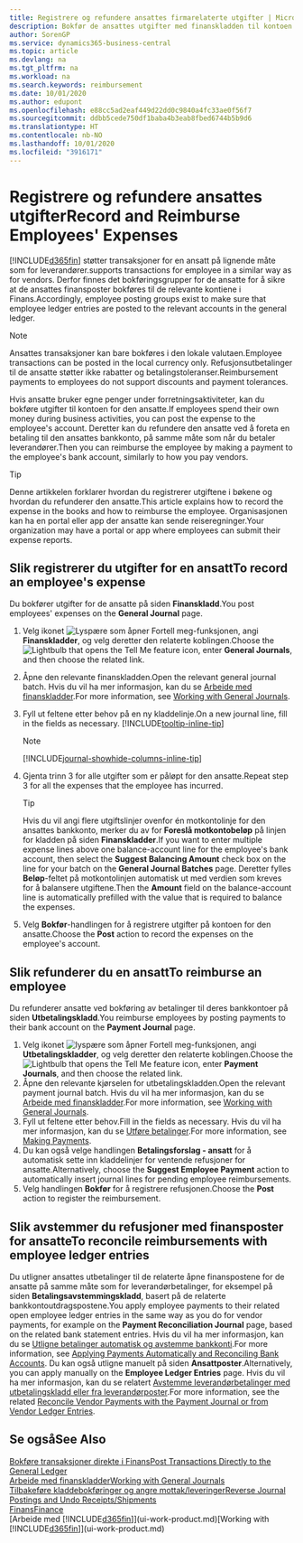 ```yaml
---
title: Registrere og refundere ansattes firmarelaterte utgifter | Microsoft-dokumentasjon
description: Bokfør de ansattes utgifter med finanskladden til kontoen for den ansatte, og bokfør senere en betaling til den ansattes bankkonto for å refundere for den firmarelaterte utgiften.
author: SorenGP
ms.service: dynamics365-business-central
ms.topic: article
ms.devlang: na
ms.tgt_pltfrm: na
ms.workload: na
ms.search.keywords: reimbursement
ms.date: 10/01/2020
ms.author: edupont
ms.openlocfilehash: e88cc5ad2eaf449d22dd0c9840a4fc33ae0f56f7
ms.sourcegitcommit: ddbb5cede750df1baba4b3eab8fbed6744b5b9d6
ms.translationtype: HT
ms.contentlocale: nb-NO
ms.lasthandoff: 10/01/2020
ms.locfileid: "3916171"
---
```

# <a name="record-and-reimburse-employees-expenses"></a><span data-ttu-id="8dabb-103">Registrere og refundere ansattes utgifter</span><span class="sxs-lookup"><span data-stu-id="8dabb-103">Record and Reimburse Employees' Expenses</span></span>

[!INCLUDE[d365fin](includes/d365fin_md.md)] <span data-ttu-id="8dabb-104">støtter transaksjoner for en ansatt på lignende måte som for leverandører.</span><span class="sxs-lookup"><span data-stu-id="8dabb-104">supports transactions for employee in a similar way as for vendors.</span></span> <span data-ttu-id="8dabb-105">Derfor finnes det bokføringsgrupper for de ansatte for å sikre at de ansattes finansposter bokføres til de relevante kontiene i Finans.</span><span class="sxs-lookup"><span data-stu-id="8dabb-105">Accordingly, employee posting groups exist to make sure that employee ledger entries are posted to the relevant accounts in the general ledger.</span></span>

> [!NOTE]  
> <span data-ttu-id="8dabb-106">Ansattes transaksjoner kan bare bokføres i den lokale valutaen.</span><span class="sxs-lookup"><span data-stu-id="8dabb-106">Employee transactions can be posted in the local currency only.</span></span> <span data-ttu-id="8dabb-107">Refusjonsutbetalinger til de ansatte støtter ikke rabatter og betalingstoleranser.</span><span class="sxs-lookup"><span data-stu-id="8dabb-107">Reimbursement payments to employees do not support discounts and payment tolerances.</span></span>

<span data-ttu-id="8dabb-108">Hvis ansatte bruker egne penger under forretningsaktiviteter, kan du bokføre utgifter til kontoen for den ansatte.</span><span class="sxs-lookup"><span data-stu-id="8dabb-108">If employees spend their own money during business activities, you can post the expense to the employee's account.</span></span> <span data-ttu-id="8dabb-109">Deretter kan du refundere den ansatte ved å foreta en betaling til den ansattes bankkonto, på samme måte som når du betaler leverandører.</span><span class="sxs-lookup"><span data-stu-id="8dabb-109">Then you can reimburse the employee by making a payment to the employee's bank account, similarly to how you pay vendors.</span></span>  

> [!TIP]
> <span data-ttu-id="8dabb-110">Denne artikkelen forklarer hvordan du registrerer utgiftene i bøkene og hvordan du refunderer den ansatte.</span><span class="sxs-lookup"><span data-stu-id="8dabb-110">This article explains how to record the expense in the books and how to reimburse the employee.</span></span> <span data-ttu-id="8dabb-111">Organisasjonen kan ha en portal eller app der ansatte kan sende reiseregninger.</span><span class="sxs-lookup"><span data-stu-id="8dabb-111">Your organization may have a portal or app where employees can submit their expense reports.</span></span>

## <a name="to-record-an-employees-expense"></a><span data-ttu-id="8dabb-112">Slik registrerer du utgifter for en ansatt</span><span class="sxs-lookup"><span data-stu-id="8dabb-112">To record an employee's expense</span></span>
<span data-ttu-id="8dabb-113">Du bokfører utgifter for de ansatte på siden **Finanskladd**.</span><span class="sxs-lookup"><span data-stu-id="8dabb-113">You post employees' expenses on the **General Journal** page.</span></span>
1. <span data-ttu-id="8dabb-114">Velg ikonet ![Lyspære som åpner Fortell meg-funksjonen](media/ui-search/search_small.png "Fortell hva du vil gjøre"), angi **Finanskladder**, og velg deretter den relaterte koblingen.</span><span class="sxs-lookup"><span data-stu-id="8dabb-114">Choose the ![Lightbulb that opens the Tell Me feature](media/ui-search/search_small.png "Tell me what you want to do") icon, enter **General Journals**, and then choose the related link.</span></span>
2. <span data-ttu-id="8dabb-115">Åpne den relevante finanskladden.</span><span class="sxs-lookup"><span data-stu-id="8dabb-115">Open the relevant general journal batch.</span></span> <span data-ttu-id="8dabb-116">Hvis du vil ha mer informasjon, kan du se [Arbeide med finanskladder](ui-work-general-journals.md).</span><span class="sxs-lookup"><span data-stu-id="8dabb-116">For more information, see [Working with General Journals](ui-work-general-journals.md).</span></span>
3. <span data-ttu-id="8dabb-117">Fyll ut feltene etter behov på en ny kladdelinje.</span><span class="sxs-lookup"><span data-stu-id="8dabb-117">On a new journal line, fill in the fields as necessary.</span></span> [!INCLUDE[tooltip-inline-tip](includes/tooltip-inline-tip_md.md)]    

    > [!NOTE]
    > [!INCLUDE[journal-showhide-columns-inline-tip](includes/journal-showhide-columns-inline-tip.md)]
4. <span data-ttu-id="8dabb-118">Gjenta trinn 3 for alle utgifter som er påløpt for den ansatte.</span><span class="sxs-lookup"><span data-stu-id="8dabb-118">Repeat step 3 for all the expenses that the employee has incurred.</span></span>

    > [!TIP]  
    > <span data-ttu-id="8dabb-119">Hvis du vil angi flere utgiftslinjer ovenfor én motkontolinje for den ansattes bankkonto, merker du av for **Foreslå motkontobeløp** på linjen for kladden på siden **Finanskladder**.</span><span class="sxs-lookup"><span data-stu-id="8dabb-119">If you want to enter multiple expense lines above one balance-account line for the employee's bank account, then select the **Suggest Balancing Amount** check box on the line for your batch on the **General Journal Batches** page.</span></span> <span data-ttu-id="8dabb-120">Deretter fylles **Beløp**-feltet på motkontolinjen automatisk ut med verdien som kreves for å balansere utgiftene.</span><span class="sxs-lookup"><span data-stu-id="8dabb-120">Then the **Amount** field on the balance-account line is automatically prefilled with the value that is required to balance the expenses.</span></span>
5. <span data-ttu-id="8dabb-121">Velg **Bokfør**-handlingen for å registrere utgifter på kontoen for den ansatte.</span><span class="sxs-lookup"><span data-stu-id="8dabb-121">Choose the **Post** action to record the expenses on the employee's account.</span></span>

## <a name="to-reimburse-an-employee"></a><span data-ttu-id="8dabb-122">Slik refunderer du en ansatt</span><span class="sxs-lookup"><span data-stu-id="8dabb-122">To reimburse an employee</span></span>
<span data-ttu-id="8dabb-123">Du refunderer ansatte ved bokføring av betalinger til deres bankkontoer på siden **Utbetalingskladd**.</span><span class="sxs-lookup"><span data-stu-id="8dabb-123">You reimburse employees by posting payments to their bank account on the **Payment Journal** page.</span></span>
1. <span data-ttu-id="8dabb-124">Velg ikonet ![lyspære som åpner Fortell meg-funksjonen](media/ui-search/search_small.png "Fortell hva du vil gjøre"), angi **Utbetalingskladder**, og velg deretter den relaterte koblingen.</span><span class="sxs-lookup"><span data-stu-id="8dabb-124">Choose the ![Lightbulb that opens the Tell Me feature](media/ui-search/search_small.png "Tell me what you want to do") icon, enter **Payment Journals**, and then choose the related link.</span></span>
2. <span data-ttu-id="8dabb-125">Åpne den relevante kjørselen for utbetalingskladden.</span><span class="sxs-lookup"><span data-stu-id="8dabb-125">Open the relevant payment journal batch.</span></span> <span data-ttu-id="8dabb-126">Hvis du vil ha mer informasjon, kan du se [Arbeide med finanskladder](ui-work-general-journals.md).</span><span class="sxs-lookup"><span data-stu-id="8dabb-126">For more information, see [Working with General Journals](ui-work-general-journals.md).</span></span>
3. <span data-ttu-id="8dabb-127">Fyll ut feltene etter behov.</span><span class="sxs-lookup"><span data-stu-id="8dabb-127">Fill in the fields as necessary.</span></span> <span data-ttu-id="8dabb-128">Hvis du vil ha mer informasjon, kan du se [Utføre betalinger](payables-make-payments.md).</span><span class="sxs-lookup"><span data-stu-id="8dabb-128">For more information, see [Making Payments](payables-make-payments.md).</span></span>
4. <span data-ttu-id="8dabb-129">Du kan også velge handlingen **Betalingsforslag - ansatt** for å automatisk sette inn kladdelinjer for ventende refusjoner for ansatte.</span><span class="sxs-lookup"><span data-stu-id="8dabb-129">Alternatively, choose the **Suggest Employee Payment** action to automatically insert journal lines for pending employee reimbursements.</span></span>
5. <span data-ttu-id="8dabb-130">Velg handlingen **Bokfør** for å registrere refusjonen.</span><span class="sxs-lookup"><span data-stu-id="8dabb-130">Choose the **Post** action to register the reimbursement.</span></span>  

## <a name="to-reconcile-reimbursements-with-employee-ledger-entries"></a><span data-ttu-id="8dabb-131">Slik avstemmer du refusjoner med finansposter for ansatte</span><span class="sxs-lookup"><span data-stu-id="8dabb-131">To reconcile reimbursements with employee ledger entries</span></span>
<span data-ttu-id="8dabb-132">Du utligner ansattes utbetalinger til de relaterte åpne finanspostene for de ansatte på samme måte som for leverandørbetalinger, for eksempel på siden **Betalingsavstemmingskladd**, basert på de relaterte bankkontoutdragspostene.</span><span class="sxs-lookup"><span data-stu-id="8dabb-132">You apply employee payments to their related open employee ledger entries in the same way as you do for vendor payments, for example on the **Payment Reconciliation Journal** page, based on the related bank statement entries.</span></span> <span data-ttu-id="8dabb-133">Hvis du vil ha mer informasjon, kan du se [Utligne betalinger automatisk og avstemme bankkonti](receivables-apply-payments-auto-reconcile-bank-accounts.md).</span><span class="sxs-lookup"><span data-stu-id="8dabb-133">For more information, see [Applying Payments Automatically and Reconciling Bank Accounts](receivables-apply-payments-auto-reconcile-bank-accounts.md).</span></span> <span data-ttu-id="8dabb-134">Du kan også utligne manuelt på siden **Ansattposter**.</span><span class="sxs-lookup"><span data-stu-id="8dabb-134">Alternatively, you can apply manually on the **Employee Ledger Entries** page.</span></span> <span data-ttu-id="8dabb-135">Hvis du vil ha mer informasjon, kan du se relatert [Avstemme leverandørbetalinger med utbetalingskladd eller fra leverandørposter](payables-how-apply-purchase-transactions-manually.md).</span><span class="sxs-lookup"><span data-stu-id="8dabb-135">For more information, see the related [Reconcile Vendor Payments with the Payment Journal or from Vendor Ledger Entries](payables-how-apply-purchase-transactions-manually.md).</span></span>  

## <a name="see-also"></a><span data-ttu-id="8dabb-136">Se også</span><span class="sxs-lookup"><span data-stu-id="8dabb-136">See Also</span></span>
[<span data-ttu-id="8dabb-137">Bokføre transaksjoner direkte i Finans</span><span class="sxs-lookup"><span data-stu-id="8dabb-137">Post Transactions Directly to the General Ledger</span></span>](finance-how-post-transactions-directly.md)  
[<span data-ttu-id="8dabb-138">Arbeide med finanskladder</span><span class="sxs-lookup"><span data-stu-id="8dabb-138">Working with General Journals</span></span>](ui-work-general-journals.md)  
[<span data-ttu-id="8dabb-139">Tilbakeføre kladdebokføringer og angre mottak/leveringer</span><span class="sxs-lookup"><span data-stu-id="8dabb-139">Reverse Journal Postings and Undo Receipts/Shipments</span></span>](finance-how-reverse-journal-posting.md)  
[<span data-ttu-id="8dabb-140">Finans</span><span class="sxs-lookup"><span data-stu-id="8dabb-140">Finance</span></span>](finance.md)  
<span data-ttu-id="8dabb-141">[Arbeide med [!INCLUDE[d365fin](includes/d365fin_md.md)]](ui-work-product.md)</span><span class="sxs-lookup"><span data-stu-id="8dabb-141">[Working with [!INCLUDE[d365fin](includes/d365fin_md.md)]](ui-work-product.md)</span></span>  
